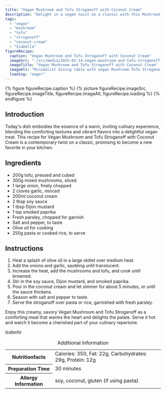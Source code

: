 ```yaml
---
title: "Vegan Mushroom and Tofu Stroganoff with Coconut Cream"
description: "Delight in a vegan twist on a classic with this Mushroom and Tofu Stroganoff, made creamy with coconut cream. Perfect for a comforting meal."
tags:
  - "vegan"
  - "mushroom"
  - "tofu"
  - "stroganoff"
  - "coconut-cream"
  - "Isabella"
figureRecipe: 
  caption: "Vegan Mushroom and Tofu Stroganoff with Coconut Cream"
  imageSrc: "./src/media/2025-03-14-vegan-mushroom-and-tofu-stroganoff-with-coconut-cream-8976.png"
  imageTitle: "Vegan Mushroom and Tofu Stroganoff with Coconut Cream"
  imageAlt: "Minimalist dining table with vegan Mushroom Tofu Stroganoff in a white bowl, garnished with parsley, alongside pasta or rice on a plate, in soft natural light."
  loading: "eager"
---
```


{% figure figureRecipe.caption %}
{% picture figureRecipe.imageSrc, figureRecipe.imageTitle, figureRecipe.imageAlt, figureRecipe.loading %}
{% endfigure %}

## Introduction

Today's dish embodies the essence of a warm, inviting culinary experience, blending the comforting textures and vibrant flavors into a delightful vegan treat. This recipe for Vegan Mushroom and Tofu Stroganoff with Coconut Cream is a contemporary twist on a classic, promising to become a new favorite in your kitchen.

## Ingredients

- 200g tofu, pressed and cubed
- 300g mixed mushrooms, sliced
- 1 large onion, finely chopped
- 2 cloves garlic, minced
- 200ml coconut cream
- 2 tbsp soy sauce
- 1 tbsp Dijon mustard
- 1 tsp smoked paprika
- Fresh parsley, chopped for garnish
- Salt and pepper, to taste
- Olive oil for cooking
- 250g pasta or cooked rice, to serve

## Instructions

1. Heat a splash of olive oil in a large skillet over medium heat.
2. Add the onions and garlic, sautéing until translucent.
3. Increase the heat, add the mushrooms and tofu, and cook until browned.
4. Stir in the soy sauce, Dijon mustard, and smoked paprika.
5. Pour in the coconut cream and let simmer for about 5 minutes, or until the sauce thickens.
6. Season with salt and pepper to taste.
7. Serve the stroganoff over pasta or rice, garnished with fresh parsley.

Enjoy this creamy, savory Vegan Mushroom and Tofu Stroganoff as a comforting meal that warms the heart and delights the palate. Serve it hot and watch it become a cherished part of your culinary repertoire.

*Isabella*

<table><caption class='sr-only'>Additional Information</caption><tr><th>Nutritionfacts</th><td>Calories: 350, Fat: 22g, Carbohydrates: 29g, Protein: 12g&nbsp;</td></tr><tr><th>Preparation Time</th><td>30 minutes&nbsp;</td></tr><tr><th>Allergy Information</th><td>soy, coconut, gluten (if using pasta)&nbsp;</td></tr></table>

